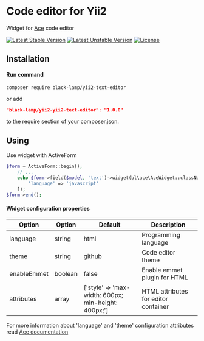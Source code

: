 # Code editor for Yii2
Widget for [Ace](https://ace.c9.io) code editor

[![Latest Stable Version](https://poser.pugx.org/black-lamp/yii2-text-editor/version)](https://packagist.org/packages/black-lamp/yii2-text-editor)
[![Latest Unstable Version](https://poser.pugx.org/black-lamp/yii2-text-editor/v/unstable)](//packagist.org/packages/black-lamp/yii2-text-editor)
[![License](https://poser.pugx.org/black-lamp/yii2-text-editor/license)](https://packagist.org/packages/black-lamp/yii2-text-editor)

Installation
------------
#### Run command
```
composer require black-lamp/yii2-text-editor
```
or add
```json
"black-lamp/yii2-yii2-text-editor": "1.0.0"
```
to the require section of your composer.json.

Using
-----
Use widget with ActiveForm
```php
$form = ActiveForm::begin();
    // ...
    echo $form->field($model, 'text')->widget(bl\ace\AceWidget::className(), [
        'language' => 'javascript'
    ]);
$form->end();
```
#### Widget configuration properties
| Option | Option | Default | Description |
|---|---|---|---|
|language|string|html|Programming language| 
|theme|string|github|Code editor theme|
|enableEmmet|boolean|false|Enable emmet plugin for HTML|
|attributes|array|['style' => 'max-width: 600px; min-height: 400px;']|HTML attributes for editor container|

For more information about 'language' and 'theme' configuration attributes read [Ace documentation](https://ace.c9.io/#nav=howto)
